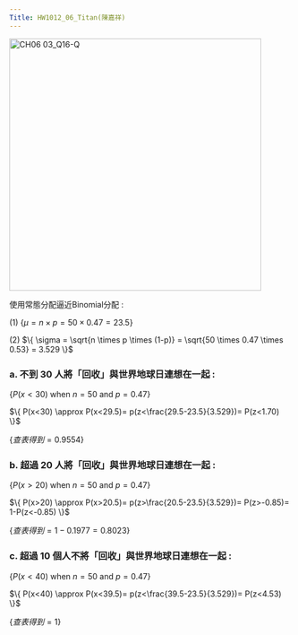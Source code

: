 ```yaml
---
Title: HW1012_06_Titan(陳嘉祥)
---
```


<img width="450" alt="CH06 03_Q16-Q" src="https://github.com/user-attachments/assets/8d5261e5-e206-4cb3-927e-d32eb4cb5f71">

使用常態分配逼近Binomial分配 :

(1)
$\{
\mu = n \times p=
50 \times 0.47 =
23.5
\}$ 

(2)
$\{
\sigma = \sqrt{n \times p \times (1-p)} =
\sqrt{50 \times 0.47 \times 0.53} =
3.529
\}$ 


### a. 不到 30 人將「回收」與世界地球日連想在一起 : 

$\{
P(x<30) \text{ when } n=50 \text{ and } p=0.47
\}$ 

$\{
P(x<30) 
\approx 
P(x<29.5)=
p(z<\frac{29.5-23.5}{3.529})=
P(z<1.70)
\}$  

$\{
查表得到=
0.9554
\}$ 

### b. 超過 20 人將「回收」與世界地球日連想在一起 : 

$\{
P(x>20) \text{ when } n=50 \text{ and } p=0.47
\}$ 

$\{
P(x>20) 
\approx 
P(x>20.5)=
p(z>\frac{20.5-23.5}{3.529})=
P(z>-0.85)=
1-P(z<-0.85)
\}$  

$\{
查表得到=
1-0.1977=
0.8023
\}$ 

### c. 超過 10 個人不將「回收」與世界地球日連想在一起 : 

$\{
P(x<40) \text{ when } n=50 \text{ and } p=0.47
\}$ 

$\{
P(x<40) 
\approx 
P(x<39.5)=
p(z<\frac{39.5-23.5}{3.529})=
P(z<4.53)
\}$  

$\{
查表得到=
1
\}$ 
